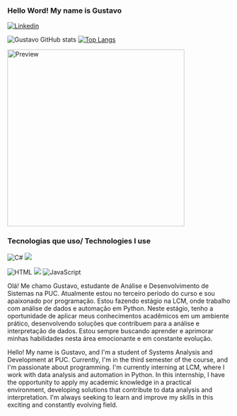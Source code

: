 ### Hello Word! My name is Gustavo






[![Linkedin](https://img.shields.io/badge/LinkedIn-0077B5?style=for-the-badge&logo=linkedin&logoColor=white)](https://www.linkedin.com/in/gustavocoelhoreis/)

![Gustavo GitHub stats](https://github-readme-stats.vercel.app/api?username=Gustavo-gcr&show_icons=true&theme=radical)
[![Top Langs](https://github-readme-stats.vercel.app/api/top-langs/?username=Gustavo-gcr&layout=compact&theme=radical)](https://github.com/anuraghazra/github-readme-stats)

<img src="https://camo.githubusercontent.com/7de37139d0b4c1ce40865e799b446c0e963a3dd8fb68d239707237c40604fa3d/68747470733a2f2f63646e2e6472696262626c652e636f6d2f75736572732f3733303730332f73637265656e73686f74732f363538313234332f6176656e746f2e676966" alt="Preview" width="400">




### Tecnologias que uso/ Technologies I use
![C#](https://img.shields.io/badge/C%23-239120?style=for-the-badge&logo=c-sharp&logoColor=white)
![](https://img.shields.io/badge/Python-3776AB?style=for-the-badge&logo=python&logoColor=white)

![HTML](https://img.shields.io/badge/HTML5-E34F26?style=for-the-badge&logo=html5&logoColor=white)
![](https://img.shields.io/badge/CSS-239120?&style=for-the-badge&logo=css3&logoColor=white)
![JavaScript](https://img.shields.io/badge/JavaScript-F7DF1E?style=for-the-badge&logo=javascript&logoColor=black)



Olá! Me chamo Gustavo, estudante de Análise e Desenvolvimento de Sistemas na PUC. Atualmente estou no terceiro período do curso e sou apaixonado por programação. Estou fazendo estágio na LCM, onde trabalho com análise de dados e automação em Python. Neste estágio, tenho a oportunidade de aplicar meus conhecimentos acadêmicos em um ambiente prático, desenvolvendo soluções que contribuem para a análise e interpretação de dados. Estou sempre buscando aprender e aprimorar minhas habilidades nesta área emocionante e em constante evolução.

Hello! My name is Gustavo, and I'm a student of Systems Analysis and Development at PUC. Currently, I'm in the third semester of the course, and I'm passionate about programming. I'm currently interning at LCM, where I work with data analysis and automation in Python. In this internship, I have the opportunity to apply my academic knowledge in a practical environment, developing solutions that contribute to data analysis and interpretation. I'm always seeking to learn and improve my skills in this exciting and constantly evolving field.
